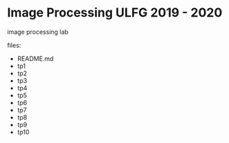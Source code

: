 # Image Processing ULFG 2019 - 2020

image processing lab

files:

* README.md
* tp1
* tp2
* tp3
* tp4
* tp5
* tp6
* tp7
* tp8
* tp9
* tp10

